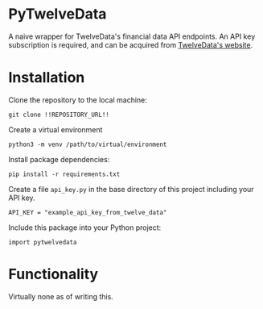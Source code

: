 # PyTwelveData

A naive wrapper for TwelveData's financial data API endpoints. 
An API key subscription is required, and can be acquired from [TwelveData's website](https://twelvedata.com/pricing).

# Installation

Clone the repository to the local machine:

```
git clone !!REPOSITORY_URL!!
```

Create a virtual environment

```
python3 -m venv /path/to/virtual/environment
```

Install package dependencies:

```
pip install -r requirements.txt
```

Create a file `api_key.py` in the base directory of this project including your API key.

```
API_KEY = "example_api_key_from_twelve_data"
```

Include this package into your Python project:

```
import pytwelvedata
```

# Functionality

Virtually none as of writing this.
